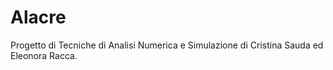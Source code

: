 # Alacre
Progetto di Tecniche di Analisi Numerica e Simulazione di Cristina Sauda ed Eleonora Racca.

